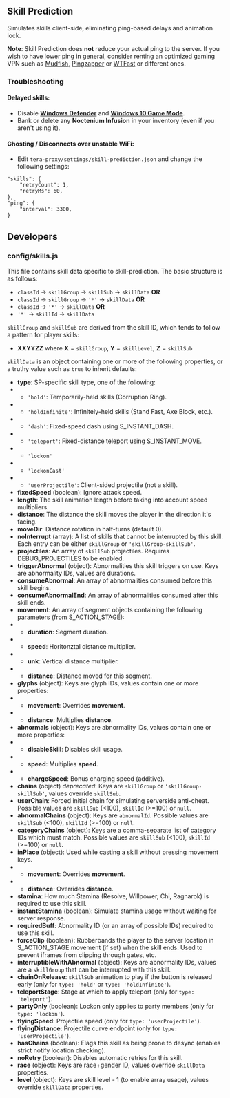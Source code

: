 ## Skill Prediction
Simulates skills client-side, eliminating ping-based delays and animation lock.

**Note**: Skill Prediction does **not** reduce your actual ping to the server. If you wish to have lower ping in general, consider renting an optimized gaming VPN such as [Mudfish](https://mudfish.net/), [Pingzapper](https://pingzapper.com/) or [WTFast](https://www.wtfast.com/) or different ones.

### Troubleshooting
#### Delayed skills:
* Disable **[Windows Defender](https://www.windowscentral.com/how-permanently-disable-windows-defender-windows-10)** and **[Windows 10 Game Mode](https://www.windowscentral.com/how-enable-disable-game-mode-windows-10-creators-update)**.
* Bank or delete any **Noctenium Infusion** in your inventory (even if you aren't using it).

#### Ghosting / Disconnects over unstable WiFi:
* Edit `tera-proxy/settings/skill-prediction.json` and change the following settings:
```
"skills": {
	"retryCount": 1,
	"retryMs": 60,
},
"ping": {
	"interval": 3300,
}
```

## Developers
### config/skills.js
This file contains skill data specific to skill-prediction. The basic structure is as follows:
* `classId` -> `skillGroup` -> `skillSub` -> `skillData` **OR**
* `classId` -> `skillGroup` -> `'*'` -> `skillData` **OR**
* `classId` -> `'*'` -> `skillData` **OR**
* `'*'` -> `skillId` -> `skillData`

`skillGroup` and `skillSub` are derived from the skill ID, which tends to follow a pattern for player skills:
* **XXYYZZ** where **X** = `skillGroup`, **Y** = `skillLevel`, **Z** = `skillSub`

`skillData` is an object containing one or more of the following properties, or a truthy value such as `true` to inherit defaults:
* **type**: SP-specific skill type, one of the following:
* * `'hold'`: Temporarily-held skills (Corruption Ring).
* * `'holdInfinite'`: Infinitely-held skills (Stand Fast, Axe Block, etc.).
* * `'dash'`: Fixed-speed dash using S_INSTANT_DASH.
* * `'teleport'`: Fixed-distance teleport using S_INSTANT_MOVE.
* * `'lockon'`
* * `'lockonCast'`
* * `'userProjectile'`: Client-sided projectile (not a skill).
* **fixedSpeed** (boolean): Ignore attack speed.
* **length**: The skill animation length before taking into account speed multipliers.
* **distance**: The distance the skill moves the player in the direction it's facing.
* **moveDir**: Distance rotation in half-turns (default 0).
* **noInterrupt** (array): A list of skills that cannot be interrupted by this skill. Each entry can be either `skillGroup` or `'skillGroup-skillSub'`.
* **projectiles**: An array of `skillSub` projectiles. Requires DEBUG_PROJECTILES to be enabled.
* **triggerAbnormal** (object): Abnormalities this skill triggers on use. Keys are abnormality IDs, values are durations.
* **consumeAbnormal**: An array of abnormalities consumed before this skill begins.
* **consumeAbnormalEnd**: An array of abnormalities consumed after this skill ends.
* **movement**: An array of segment objects containing the following parameters (from S_ACTION_STAGE):
* * **duration**: Segment duration.
* * **speed**: Horitonztal distance multiplier.
* * **unk**: Vertical distance multiplier.
* * **distance**: Distance moved for this segment.
* **glyphs** (object): Keys are glyph IDs, values contain one or more properties:
* * **movement**: Overrides **movement**.
* * **distance**: Multiplies **distance**.
* **abnormals** (object): Keys are abnormality IDs, values contain one or more properties:
* * **disableSkill**: Disables skill usage.
* * **speed**: Multiplies **speed**.
* * **chargeSpeed**: Bonus charging speed (additive).
* **chains** (object) *deprecated*: Keys are `skillGroup` or `'skillGroup-skillSub'`, values override `skillSub`.
* **userChain**: Forced initial chain for simulating serverside anti-cheat. Possible values are `skillSub` (<100), `skillId` (>=100) or `null`.
* **abnormalChains** (object): Keys are `abnormalId`. Possible values are `skillSub` (<100), `skillId` (>=100) or `null`.
* **categoryChains** (object): Keys are a comma-separate list of category IDs which must match. Possible values are `skillSub` (<100), `skillId` (>=100) or `null`.
* **inPlace** (object): Used while casting a skill without pressing movement keys.
* * **movement**: Overrides **movement**.
* * **distance**: Overrides **distance**.
* **stamina**: How much Stamina (Resolve, Willpower, Chi, Ragnarok) is required to use this skill.
* **instantStamina** (boolean): Simulate stamina usage without waiting for server response.
* **requiredBuff**: Abnormality ID (or an array of possible IDs) required to use this skill.
* **forceClip** (boolean): Rubberbands the player to the server location in S_ACTION_STAGE.movement (if set) when the skill ends. Used to prevent iframes from clipping through gates, etc.
* **interruptibleWithAbnormal** (object): Keys are abnormality IDs, values are a `skillGroup` that can be interrupted with this skill.
* **chainOnRelease**: `skillSub` animation to play if the button is released early (only for `type: 'hold'` or `type: 'holdInfinite'`).
* **teleportStage**: Stage at which to apply teleport (only for `type: 'teleport'`).
* **partyOnly** (boolean): Lockon only applies to party members (only for `type: 'lockon'`).
* **flyingSpeed**: Projectile speed (only for `type: 'userProjectile'`).
* **flyingDistance**: Projectile curve endpoint (only for `type: 'userProjectile'`).
* **hasChains** (boolean): Flags this skill as being prone to desync (enables strict notify location checking).
* **noRetry** (boolean): Disables automatic retries for this skill.
* **race** (object): Keys are race+gender ID, values override `skillData` properties.
* **level** (object): Keys are skill level - 1 (to enable array usage), values override `skillData` properties.